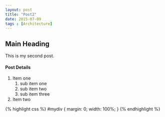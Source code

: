 ```yaml
---
layout: post
title: "Post2"
date: 2015-07-09
tags : [Architecture]
---
```


## Main Heading

This is my second post.


#### Post Details

1. Item one
   1. sub item one
   2. sub item two
   3. sub item three
2. Item two

{% highlight css %}
#mydiv {
  margin: 0;
  width: 100%;
}
{% endhighlight %}
